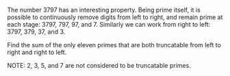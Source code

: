    <p>The number 3797 has an interesting property. Being prime itself, it is possible to continuously remove digits from left to right, and remain prime at each stage: 3797, 797, 97, and 7. Similarly we can work from right to left: 3797, 379, 37, and 3.</p> <p>Find the sum of the only eleven primes that are both truncatable from left to right and right to left.</p> <p class='info'>NOTE: 2, 3, 5, and 7 are not considered to be truncatable primes.</p>   